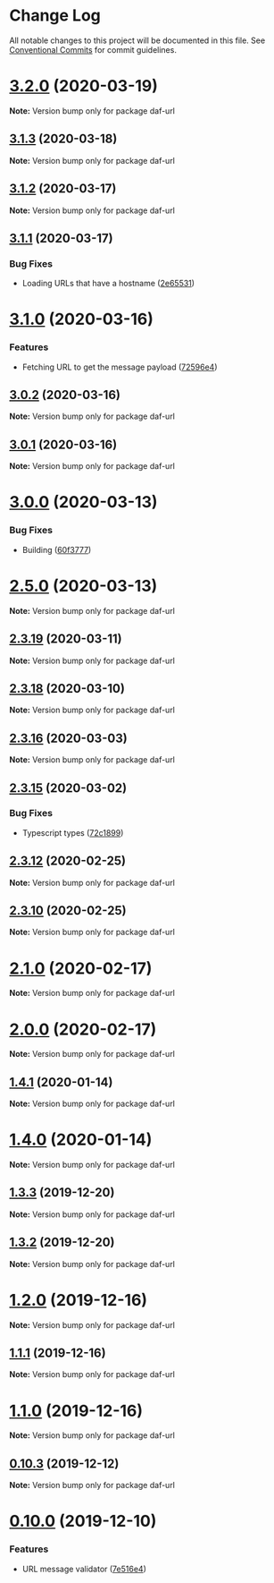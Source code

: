 # Change Log

All notable changes to this project will be documented in this file.
See [Conventional Commits](https://conventionalcommits.org) for commit guidelines.

# [3.2.0](https://github.com/uport-project/daf/compare/v3.1.4...v3.2.0) (2020-03-19)

**Note:** Version bump only for package daf-url





## [3.1.3](https://github.com/uport-project/daf/compare/v3.1.2...v3.1.3) (2020-03-18)

**Note:** Version bump only for package daf-url





## [3.1.2](https://github.com/uport-project/daf/compare/v3.1.1...v3.1.2) (2020-03-17)

**Note:** Version bump only for package daf-url





## [3.1.1](https://github.com/uport-project/daf/compare/v3.1.0...v3.1.1) (2020-03-17)


### Bug Fixes

* Loading URLs that have a hostname ([2e65531](https://github.com/uport-project/daf/commit/2e655319314ec2aaaef5ef1a9263eb8ee556ece8))





# [3.1.0](https://github.com/uport-project/daf/compare/v3.0.2...v3.1.0) (2020-03-16)


### Features

* Fetching URL to get the message payload ([72596e4](https://github.com/uport-project/daf/commit/72596e4fd71d66a395c109c88ae2419187459269))





## [3.0.2](https://github.com/uport-project/daf/compare/v3.0.1...v3.0.2) (2020-03-16)

**Note:** Version bump only for package daf-url





## [3.0.1](https://github.com/uport-project/daf/compare/v3.0.0...v3.0.1) (2020-03-16)

**Note:** Version bump only for package daf-url





# [3.0.0](https://github.com/uport-project/daf/compare/v2.5.0...v3.0.0) (2020-03-13)


### Bug Fixes

* Building ([60f3777](https://github.com/uport-project/daf/commit/60f3777510514051e75822ae8f350e28e1f64e54))





# [2.5.0](https://github.com/uport-project/daf/compare/v2.4.1...v2.5.0) (2020-03-13)

**Note:** Version bump only for package daf-url

## [2.3.19](https://github.com/uport-project/daf/compare/v2.3.18...v2.3.19) (2020-03-11)

**Note:** Version bump only for package daf-url

## [2.3.18](https://github.com/uport-project/daf/compare/v2.3.17...v2.3.18) (2020-03-10)

**Note:** Version bump only for package daf-url

## [2.3.16](https://github.com/uport-project/daf/compare/v2.3.15...v2.3.16) (2020-03-03)

**Note:** Version bump only for package daf-url

## [2.3.15](https://github.com/uport-project/daf/compare/v2.3.14...v2.3.15) (2020-03-02)

### Bug Fixes

- Typescript types ([72c1899](https://github.com/uport-project/daf/commit/72c18993ddba6a7a75ae8397e6549cdd29dccb31))

## [2.3.12](https://github.com/uport-project/daf/compare/v2.3.11...v2.3.12) (2020-02-25)

**Note:** Version bump only for package daf-url

## [2.3.10](https://github.com/uport-project/daf/compare/v2.3.9...v2.3.10) (2020-02-25)

**Note:** Version bump only for package daf-url

# [2.1.0](https://github.com/uport-project/daf/compare/v2.0.0...v2.1.0) (2020-02-17)

**Note:** Version bump only for package daf-url

# [2.0.0](https://github.com/uport-project/daf/compare/v1.5.1...v2.0.0) (2020-02-17)

**Note:** Version bump only for package daf-url

## [1.4.1](https://github.com/uport-project/daf/compare/v1.4.0...v1.4.1) (2020-01-14)

**Note:** Version bump only for package daf-url

# [1.4.0](https://github.com/uport-project/daf/compare/v1.3.7...v1.4.0) (2020-01-14)

**Note:** Version bump only for package daf-url

## [1.3.3](https://github.com/uport-project/daf/compare/v1.3.2...v1.3.3) (2019-12-20)

**Note:** Version bump only for package daf-url

## [1.3.2](https://github.com/uport-project/daf/compare/v1.3.1...v1.3.2) (2019-12-20)

**Note:** Version bump only for package daf-url

# [1.2.0](https://github.com/uport-project/daf/compare/v1.1.1...v1.2.0) (2019-12-16)

**Note:** Version bump only for package daf-url

## [1.1.1](https://github.com/uport-project/daf/compare/v1.1.0...v1.1.1) (2019-12-16)

**Note:** Version bump only for package daf-url

# [1.1.0](https://github.com/uport-project/daf/compare/v0.10.3...v1.1.0) (2019-12-16)

**Note:** Version bump only for package daf-url

## [0.10.3](https://github.com/uport-project/daf/compare/v0.10.2...v0.10.3) (2019-12-12)

**Note:** Version bump only for package daf-url

# [0.10.0](https://github.com/uport-project/daf/compare/v0.9.0...v0.10.0) (2019-12-10)

### Features

- URL message validator ([7e516e4](https://github.com/uport-project/daf/commit/7e516e4065251ba7eaa2ab9c32fbfbda7e318bb1))
